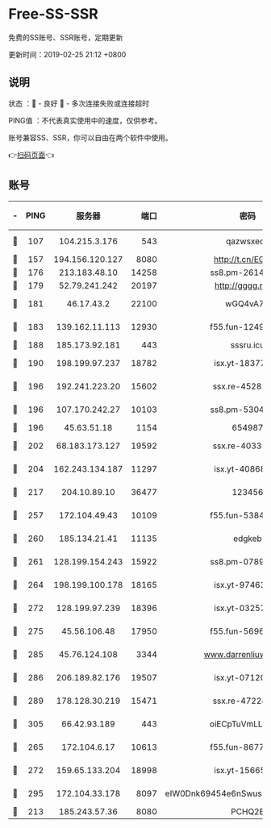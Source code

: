 # Free-SS-SSR

免费的SS账号、SSR账号，定期更新

更新时间：2019-02-25 21:12 +0800

## 说明

状态     ：🙂 - 良好 🙁 - 多次连接失败或连接超时

PING值   ：不代表真实使用中的速度，仅供参考。

账号兼容SS、SSR，你可以自由在两个软件中使用。

👉[扫码页面](https://liesauer.github.io/free-ss-ssr.github.io/)👈

## 账号

|-|PING|服务器|端口|密码|加密方式|区域|
|:----:|:----:|:-----:|-----:|:----:|:----:|:----:|
|🙂|107|104.215.3.176|543|qazwsxedc|aes-256-gcm|JP|
|🙂|157|194.156.120.127|8080|http://t.cn/EGJIyrl|rc4-md5|RU|
|🙂|176|213.183.48.10|14258|ss8.pm-26148872|rc4-md5|RU|
|🙂|179|52.79.241.242|20197|http://gggg.rocks|chacha20|KR|
|🙂|181|46.17.43.2|22100|wGQ4vA7D|aes-256-gcm|RU|
|🙂|183|139.162.11.113|12930|f55.fun-12490271|aes-256-cfb|SG|
|🙂|188|185.173.92.181|443|sssru.icu|rc4-md5|RU|
|🙂|190|198.199.97.237|18782|isx.yt-18377229|aes-256-cfb|US|
|🙂|196|192.241.223.20|15602|ssx.re-45282042|aes-256-cfb|US|
|🙂|196|107.170.242.27|10103|ss8.pm-53046125|aes-256-cfb|US|
|🙂|196|45.63.51.18|1154|654987|chacha20|US|
|🙂|202|68.183.173.127|19592|ssx.re-40331620|aes-256-cfb|US|
|🙂|204|162.243.134.187|11297|isx.yt-40868307|aes-256-cfb|US|
|🙂|217|204.10.89.10|36477|123456|aes-256-cfb|US|
|🙂|257|172.104.49.43|10109|f55.fun-53847756|aes-256-cfb|SG|
|🙂|260|185.134.21.41|11135|edgkeb|aes-256-cfb|GB|
|🙂|261|128.199.154.243|15922|ss8.pm-07891241|aes-256-cfb|SG|
|🙂|264|198.199.100.178|18165|isx.yt-97463980|aes-256-cfb|US|
|🙂|272|128.199.97.239|18396|isx.yt-03257218|aes-256-cfb|SG|
|🙂|275|45.56.106.48|17950|f55.fun-56968028|aes-256-cfb|US|
|🙂|285|45.76.124.108|3344|www.darrenliuwei.com|aes-256-cfb|AU|
|🙂|286|206.189.82.176|19507|isx.yt-07120168|aes-256-cfb|SG|
|🙂|289|178.128.30.219|15471|ssx.re-47228758|aes-256-cfb|SG|
|🙂|305|66.42.93.189|443|oiECpTuVmLLxk4Ts|aes-256-cfb|US|
|🙂|265|172.104.6.17|10613|f55.fun-86773289|aes-256-cfb|US|
|🙂|272|159.65.133.204|18998|isx.yt-15665435|aes-256-cfb|SG|
|🙂|295|172.104.33.178|8097|eIW0Dnk69454e6nSwuspv9DmS201tQ0D|aes-256-cfb|SG|
|🙁|213|185.243.57.36|8080|PCHQ2E|rc4-md5|US|
